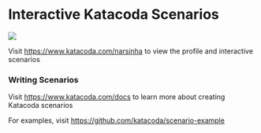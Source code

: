 # Interactive Katacoda Scenarios

[![](http://shields.katacoda.com/katacoda/narsinha/count.svg)](https://www.katacoda.com/narsinha "Get your profile on Katacoda.com")

Visit https://www.katacoda.com/narsinha to view the profile and interactive scenarios

### Writing Scenarios
Visit https://www.katacoda.com/docs to learn more about creating Katacoda scenarios

For examples, visit https://github.com/katacoda/scenario-example
